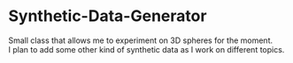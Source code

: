 # Synthetic-Data-Generator

Small class that allows me to experiment on 3D spheres for the moment.  
I plan to add some other kind of synthetic data as I work on different topics.
